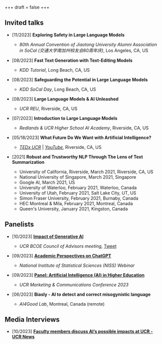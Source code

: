 +++
draft = false
+++

## Invited talks
- [11/2023] **Exploring Safety in Large Language Models**
  - *80th Annual Convention of Jiaotong University Alumni Association in SoCal (交通大学南加州校友会80周年庆)*, Los Angeles, CA, US

- [08/2023] **Fast Text Generation with Text-Editing Models**
  - *KDD Tutorial*, Long Beach, CA, US

- [08/2023] **Safeguarding the Potential in Large Language Models**
  - *KDD SoCal Day*, Long Beach, CA, US

- [08/2023] **Large Language Models & AI Unleashed**
  - *UCR REU*, Riverside, CA, US

- [07/2023] **Introduction to Large Language Models**
  - *Redlands & UCR Higher School AI Academy*, Riverside, CA, US

- [05/18/2023] **What Future Do We Want with Artificial Intelligence?**
  - [*TEDx UCR*](https://www.tedxucr.org/) | [*YouTube*](https://www.youtube.com/watch?v=w5fmMcrwk_I), Riverside, CA, US

- [2021] **Robust and Trustworthy NLP Through The Lens of Text Summarization**
  - University of California, Riverside, March 2021, Riverside, CA, US
  - National University of Singapore, March 2021, Singapore
  - Google AI, March 2021, US
  - University of Waterloo, February 2021, Waterloo, Canada
  - University of Utah, February 2021, Salt Lake City, UT, US
  - Simon Fraser University, February 2021, Burnaby, Canada
  - HEC Montreal & Mila, February 2021, Montreal, Canada
  - Queen's University, January 2021, Kingston, Canada

## Panelists 

- [10/2023] **[Impact of Generative AI](https://events.ucr.edu/event/impact_of_generative_ai)**
  - *UCR BCOE Council of Advisors meeting,* [Tweet](https://twitter.com/UCRBCOE/status/1712966536221413883)

- [09/2023] **[Academic Perspectives on ChatGPT](https://www.niss.org/events/academic-perspectives-chatgpt)**
  - *National Institute of Statistical Sciences (NISS) Webinar*

- [09/2023] **[Panel: Artificial Intelligence (AI) in Higher Education](https://brand.ucr.edu/conference-2023#11-1145-am-morning-sessions)**
  - *UCR Marketing & Communications Conference 2023*

- [06/2023] **Biasly - AI to detect and correct misogynistic language**
  - *AI4Good Lab*, Montreal, Canada (remote)

## Media Interviews

- [10/2023] **[Faculty members discuss AI’s possible impacts at UCR - UCR News](https://news.ucr.edu/articles/2023/10/03/faculty-members-discuss-ais-possible-impacts-ucr?utm_source=UC+Riverside+Master+List&utm_campaign=b890962bb7-EMAIL_CAMPAIGN_2023_10_26_05_26&utm_medium=email&utm_term=0_-b890962bb7-%5BLIST_EMAIL_ID%5D)**
